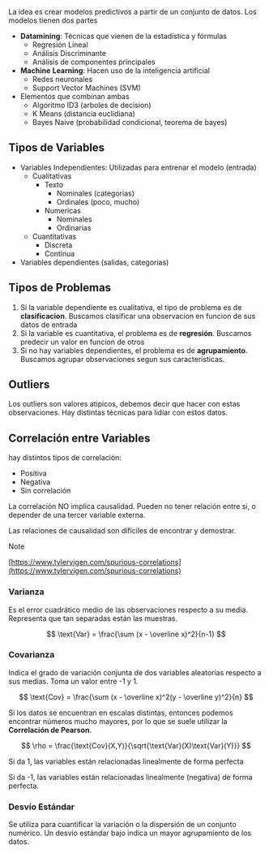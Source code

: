 La idea es crear modelos predictivos a partir de un conjunto de datos. Los modelos tienen dos partes

- **Datamining**: Técnicas que vienen de la estadística y fórmulas
	- Regresión Lineal
	- Análisis Discriminante
	- Análisis de componentes principales
- **Machine** **Learning**: Hacen uso de la inteligencia artificial
	- Redes neuronales
	- Support Vector Machines (SVM)
- Elementos que combinan ambas
	- Algoritmo ID3 (arboles de decision)
	- K Means (distancia euclidiana)
	- Bayes Naive (probabilidad condicional, teorema de bayes)

## Tipos de Variables

- Variables Independientes: Utilizadas para entrenar el modelo (entrada)
	- Cualitativas
		- Texto
			- Nominales (categorias)
			- Ordinales (poco, mucho)
		- Numericas
			- Nominales
			- Ordinarias
	- Cuantitativas
		- Discreta
		- Continua
- Variables dependientes (salidas, categorias)

## Tipos de Problemas

1. Si la variable dependiente es cualitativa, el tipo de problema es de **clasificacion**. Buscamos clasificar una observacion en funcion de sus datos de entrada
2. Si la variable es cuantitativa, el problema es de **regresión**. Buscamos predecir un valor en funcion de otros
3. Si no hay variables dependientes, el problema es de **agrupamiento**. Buscamos agrupar observaciones segun sus caracteristicas.

## Outliers

Los outliers son valores atipicos, debemos decir que hacer con estas observaciones. Hay distintas técnicas para lidiar con estos datos.

## Correlación entre Variables

hay distintos tipos de correlación:

- Positiva
- Negativa
- Sin correlación

La correlación NO implica causalidad. Pueden no tener relación entre si, o depender de una tercer variable externa.

Las relaciones de causalidad son difíciles de encontrar y demostrar.

> [!note]
> [https://www.tylervigen.com/spurious-correlations](https://www.tylervigen.com/spurious-correlations)

### Varianza

Es el error cuadrático medio de las observaciones respecto a su media. Representa que tan separadas están las muestras.

$$
\text{Var} = \frac{\sum (x - \overline x)^2}{n-1}
$$

### Covarianza

Indica el grado de variación conjunta de dos variables aleatorias respecto a sus medias. Toma un valor entre -1 y 1.

$$
\text{Cov} = \frac{\sum (x - \overline x)^2(y - \overline y)^2}{n}
$$

Si los datos se encuentran en escalas distintas, entonces podemos encontrar números mucho mayores, por lo que se suele utilizar la **Correlación de Pearson**.

$$
\rho = \frac{\text{Cov}(X,Y)}{\sqrt{\text{Var}(X)\text{Var}(Y)}}
$$

Si da 1, las variables están relacionadas linealmente de forma perfecta

Si da -1, las variables están relacionadas linealmente (negativa) de forma perfecta.

### Desvío Estándar

Se utiliza para cuantificar la variación o la dispersión de un conjunto numérico. Un desvío estándar bajo indica un mayor agrupamiento de los datos.
